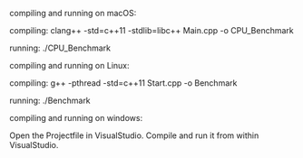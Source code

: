 compiling and running on macOS:

compiling: 	clang++ -std=c++11 -stdlib=libc++ Main.cpp -o CPU_Benchmark

running:	./CPU_Benchmark



compiling and running on Linux:

compiling:	g++ -pthread -std=c++11 Start.cpp -o Benchmark

running:	./Benchmark



compiling and running on windows:

Open the Projectfile in VisualStudio. Compile and run it from within VisualStudio.


